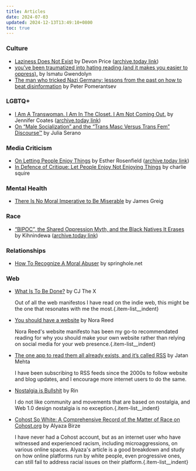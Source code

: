 ```yaml
---
title: Articles
date: 2024-07-03
updated: 2024-12-13T13:49:10+0800
toc: true
---
```


### Culture

* [Laziness Does Not Exist](https://medium.com/7fe325749a24/laziness-does-not-exist-3af27e312d01) by Devon Price ([archive.today link](https://archive.is/20241203051434/https://humanparts.medium.com/laziness-does-not-exist-3af27e312d01))
* [you’ve been traumatized into hating reading (and it makes you easier to oppress).](https://ismatu.substack.com/p/youve-been-traumatized-into-hating) by Ismatu Gwendolyn
* [The man who tricked Nazi Germany: lessons from the past on how to beat disinformation](https://www.theguardian.com/books/2024/mar/02/the-man-who-tricked-nazi-germany-lessons-from-the-past-on-how-to-beat-disinformation) by Peter Pomerantsev

### LGBTQ+

* [I Am A Transwoman. I Am In The Closet. I Am Not Coming Out.](https://medium.com/@jencoates/i-am-a-transwoman-i-am-in-the-closet-i-am-not-coming-out-4c2dd1907e42) by Jennifer Coates ([archive.today link](https://archive.is/20230930141839/https://medium.com/@jencoates/i-am-a-transwoman-i-am-in-the-closet-i-am-not-coming-out-4c2dd1907e42))
* [On “Male Socialization” and the “Trans Masc Versus Trans Fem” Discourse™](https://juliaserano.substack.com/p/on-male-socialization-and-the-trans) by Julia Serano

 ### Media Criticism
* [On Letting People Enjoy Things](https://medium.com/@EstherRosenfield/let-people-enjoy-things-12021d00285a) by Esther Rosenfield ([archive.today link](https://archive.is/20230617085510/https://medium.com/@EstherRosenfield/let-people-enjoy-things-12021d00285a))
* [In Defence of Critique: Let People Enjoy Not Enjoying Things](https://www.evilfemale.blog/p/in-defence-of-critique-let-people) by charlie squire

### Mental Health

* [There Is No Moral Imperative to Be Miserable](https://mentalhellth.xyz/p/there-is-no-moral-imperative-to-be) by James Greig

### Race

* [“BIPOC”, the Shared Oppression Myth, and the Black Natives It Erases](https://medium.com/@kihnindewa/bipoc-the-shared-oppression-myth-and-the-black-natives-it-erases-dd0cdcd93230) by Kihnindewa
 ([archive.today link](https://archive.is/20230625143617/https://medium.com/@kihnindewa/bipoc-the-shared-oppression-myth-and-the-black-natives-it-erases-dd0cdcd93230))

### Relationships

* [How To Recognize A Moral Abuser](https://www.springhole.net/other/how-to-recognize-a-moral-abuser.htm) by springhole.net

### Web

* [What Is To Be Done?](https://www.cjthex.com/what-is-to-be-done/) by CJ The X

    Out of all the web manifestos I have read on the indie web, this might be the one that resonates with me the most.{.item-list__indent}

* [You should have a website](https://nora.zone/manifesto.html) by Nora Reed

    Nora Reed's website manifesto has been my go-to recommendated reading for why you should make your own website rather than relying on social media for your web presence.{.item-list__indent}

* [The one app to read them all already exists, and it’s called RSS](https://journal.jatan.space/why-use-rss/) by Jatan Mehta

    I have been subscribing to RSS feeds since the 2000s to follow website and blog updates, and I encourage more internet users to do the same.

* [Nostalgia is Bullshit](https://wings.nu/nostalgia/) by Rin

    I do not like community and movements that are based on nostalgia, and Web 1.0 design nostalgia is no exception.{.item-list__indent}

* [Cohost So White: A Comprehensive Record of the Matter of Race on Cohost.org](https://alyaza.neocities.org/essays/Cohost/cohostsowhite) by Alyaza Birze

    I have never had a Cohost account, but as an internet user who have witnessed and experienced racism, including microaggressions, on various online spaces. Alyaza's article is a good breakdown and study on how online platforms run by white people, even progressive ones, can still fail to address racial issues on their platform.{.item-list__indent}